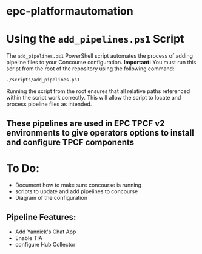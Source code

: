 # epc-platformautomation

# Using the `add_pipelines.ps1` Script

The `add_pipelines.ps1` PowerShell script automates the process of adding pipeline files to your Concourse configuration.
**Important:** You must run this script from the root of the repository using the following command:

```
./scripts/add_pipelines.ps1
```

Running the script from the root ensures that all relative paths referenced within the script work correctly. This will allow the script to locate and process pipeline files as intended.

 
## These pipelines are used in EPC TPCF v2 environments to give operators options to install and configure TPCF components

# To Do:
* Document how to make sure concourse is running
* scripts to update and add pipelines to concourse
* Diagram of the configuration


## Pipeline Features:
* Add Yannick's Chat App
* Enable TIA
* configure Hub Collector


